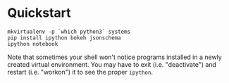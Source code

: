 # Quickstart
```
mkvirtualenv -p `which python3` systems
pip install ipython bokeh jsonschema
ipython notebook
```

Note that sometimes your shell won't notice programs installed in a
newly created virtual environment. You may have to exit
(i.e. "deactivate") and restart (i.e. "workon") it to see the proper
`ipython`.
